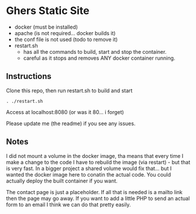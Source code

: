 # Ghers Static Site
- docker (must be installed)
- apache (is not required... docker builds it)
- the conf file is not used (todo to remove it)
- restart.sh 
  - has all the commands to build, start and stop the container.
  - careful as it stops and removes ANY docker container running.

## Instructions
Clone this repo, then run restart.sh to build and start
```
. ./restart.sh
```
Access at localhost:8080 (or was it 80... i forget)

Please update me (the readme) if you see any issues.

## Notes
I did not mount a volume in the docker image, tha means that every time I make a change
to the code I have to rebuild the image (via restart) - but that is very fast.  In a bigger project a shared 
volume would fix that... but I wanted the docker image here to conatin the actual code.  You could
actually deploy the built container if you want.

The contact page is just a placeholder.  If all that is needed is a mailto link then the 
page may go away.  If you want to add a little PHP to send an actual form to an email I
think we can do that pretty easily.
